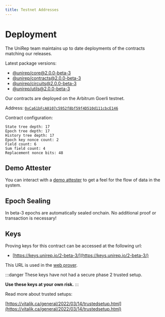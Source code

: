 ```yaml
---
title: Testnet Addresses
---
```


# Deployment

The UniRep team maintains up to date deployments of the contracts matching our releases.

Latest package versions:
- [@unirep/core@2.0.0-beta-3](https://www.npmjs.com/package/@unirep/core/v/2.0.0-beta-3)
- [@unirep/contracts@2.0.0-beta-3](https://www.npmjs.com/package/@unirep/contracts/v/2.0.0-beta-3)
- [@unirep/circuits@2.0.0-beta-3](https://www.npmjs.com/package/@unirep/circuits/v/2.0.0-beta-3)
- [@unirep/utils@2.0.0-beta-3](https://www.npmjs.com/package/@unirep/utils/v/2.0.0-beta-3)

Our contracts are deployed on the Arbitrum Goerli testnet.

Address: [`0xCa61bFcA0107c5952f8bf59f4D510d111cbcE146`](https://goerli.arbiscan.io/address/0xCa61bFcA0107c5952f8bf59f4D510d111cbcE146)

Contract configuration:

```
State tree depth: 17
Epoch tree depth: 17
History tree depth: 17
Epoch key nonce count: 2
Field count: 6
Sum field count: 4
Replacement nonce bits: 48
```

## Demo Attester

You can interact with a [demo attester](https://demo.unirep.io) to get a feel for the flow of data in the system.

## Epoch Sealing

In beta-3 epochs are automatically sealed onchain. No additional proof or transaction is necessary!

## Keys

Proving keys for this contract can be accessed at the following url:
- [https://keys.unirep.io/2-beta-3/](https://keys.unirep.io/2-beta-3/)

This URL is used in the [web prover](circuits-api/web-prover).

:::danger
These keys have not had a secure phase 2 trusted setup.

**Use these keys at your own risk.**
:::

Read more about trusted setups:

[https://vitalik.ca/general/2022/03/14/trustedsetup.html](https://vitalik.ca/general/2022/03/14/trustedsetup.html)
